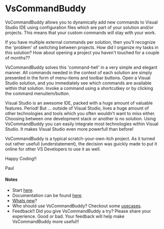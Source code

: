 # VsCommandBuddy

VsCommandBuddy allows you to dynamically add new commands to Visual Studio IDE using configuration files which are part 
of your solution and/or projects. This means that your custom commands will stay with your work.

If you have multiple external commands per solution, then you'll recognize the 'problem' of switching between projects. How 
did I organize my tasks in this solution? How about opening a project you haven't touched for a couple of months??

VsCommandBuddy solves this 'command-hell' in a very simple and elegant manner. All commands needed in the context of each solution are 
simply presented in the form of menu-items and toolbar buttons. Open a Visual Studio solution, and you immediately see which commands are available 
within that solution. Invoke a command using a shortcutkey or by clicking the command menuitem/button.

Visual Studio is an awesome IDE, packed with a huge amount of valuable features. Period!  But ... outside of Visual Studio, lives a huge amount 
of other technologies and tools which you often wouldn't want to miss either. Choosing between one development stack or another is no solution. 
Using VsCommandBuddy you can easily integrate most technologies within Visual Studio. It makes Visual Studio even more powerfull than before!

VsCommandBuddy is a typical scratch-your-own-itch project. As it turned out rather usefull (understatement), the decision was guickly made to put it 
online for other VS Developers to use it as well.
 
Happy Coding!!

Paul



#### Notes
- Start [here](docs/gettingstarted.md).
- Documentation can be found [here](docs/_toc.md).
- [Whats new](docs/history.md)? 
- Who should use VsCommandBuddy? Checkout some [usecases](docs/usecases.md).
- Feedback!! Did you give VsCommandBuddy a try? Please share your experience. Good or bad. Your feedback will help make VsCommandBuddy more useful!!






